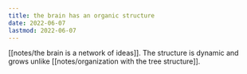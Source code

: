 ```yaml
---
title: the brain has an organic structure
date: 2022-06-07
lastmod: 2022-06-07
---
```

 [[notes/the brain is a network of ideas]]. The structure is dynamic and grows unlike [[notes/organization with the tree structure]].